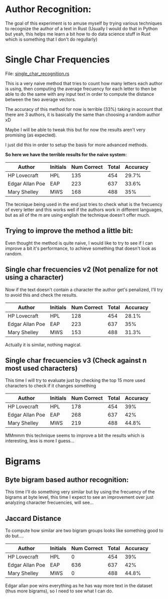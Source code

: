# Author Recognition:


The goal of this experiment is to amuse myself by trying various techniques to recognize the author of a text in Rust (Usually I would do that in Python but yeah, this helps me learn a bit how to do data science stuff in Rust which is something that I don't do regullarly)


# Single Char Frequencies

File: [single_char_recognition.rs](https://github.com/4nc3str4l/rust-experiments/blob/main/author-recognition/src/single_char_recognition.rs)

This is a very naive method that tries to count how many letters each author is using, then computing the average frecuency for each letter to then be able to do the same with any input text in order to compute the distance between the two average vectors.

The accuracy of this method for now is terrible (33%) taking in account that there are 3 authors, it is basically the same than choosing a random author xD

Maybe I will be able to tweak this but for now the results aren't very promising (as expected).

I just did this in order to setup the basis for more advanced methods.

**So here we have the terrible results for the naive system:**

| Author          | Initials | Num Correct | Total | Accuracy |
|-----------------|----------|-------------|-------|----------|
| HP Lovecraft    | HPL      | 135         | 454   | 29.7%    |
| Edgar Allan Poe | EAP      | 223         | 637   | 33.6%    |
| Mary Shelley    | MWS      | 168         | 488   | 35%      |

The tecnique being used in the end just tries to check what is the frecuency of every letter and this works well if the authors work in different languages, but as all of the m are using english the technique doesn't offer much.


## Trying to improve the method a little bit:

Even thought the method is quite naive, I would like to try to see if I can improve a bit it's performance, to achieve something that doesn't look as random.

## Single char frecuencies v2 (Not penalize for not using a character)

Now if the text doesn't contain a character the author get's penalized, I'll try to avoid this and check the results.


| Author          | Initials | Num Correct | Total | Accuracy |
|-----------------|----------|-------------|-------|----------|
| HP Lovecraft    | HPL      | 128         | 454   | 28.1%    |
| Edgar Allan Poe | EAP      | 223         | 637   | 35%    |
| Mary Shelley    | MWS      | 153         | 488   | 31.3%      |

Actually it is similar, nothing magical.

## Single char frecuencies v3 (Check against n most used characters)

This time I will try to evaluate just by checking the top 15 more used characters to check if it changes something

| Author          | Initials | Num Correct | Total | Accuracy |
|-----------------|----------|-------------|-------|----------|
| HP Lovecraft    | HPL      | 178         | 454   | 39%    |
| Edgar Allan Poe | EAP      | 268         | 637   | 42%    |
| Mary Shelley    | MWS      | 219         | 488   | 44.8%      |

MMmmm this technique seems to improve a bit the results which is interesting, less is more I guess...


# Bigrams

## Byte bigram based author recognition:

This time I'll do something very similar but by using the frecuency of the bigrams at byte level, this time I expect
to see an improvement over just analyzing character frecuencies, will see...


## Jaccard Distance

To compute how similar are two bigram groups looks like something good to do but....

| Author          | Initials | Num Correct | Total | Accuracy |
|-----------------|----------|-------------|-------|----------|
| HP Lovecraft    | HPL      | 0           | 454   | 39%      |
| Edgar Allan Poe | EAP      | 636         | 637   | 42%      |
| Mary Shelley    | MWS      | 0           | 488   | 44.8%    |

Edgar allan poe wins everything as he has way more text in the dataset (thus more bigrams), so I need to see what I can do.
